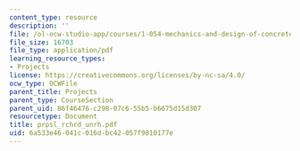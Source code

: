 ```yaml
---
content_type: resource
description: ''
file: /ol-ocw-studio-app/courses/1-054-mechanics-and-design-of-concrete-structures-spring-2004/6a533e46041c016dbc42057f9810177e_prpsl_rchrd_unrh.pdf
file_size: 16703
file_type: application/pdf
learning_resource_types:
- Projects
license: https://creativecommons.org/licenses/by-nc-sa/4.0/
ocw_type: OCWFile
parent_title: Projects
parent_type: CourseSection
parent_uid: 86f46476-c298-07c6-55b5-b6675d15d307
resourcetype: Document
title: prpsl_rchrd_unrh.pdf
uid: 6a533e46-041c-016d-bc42-057f9810177e
---
```

